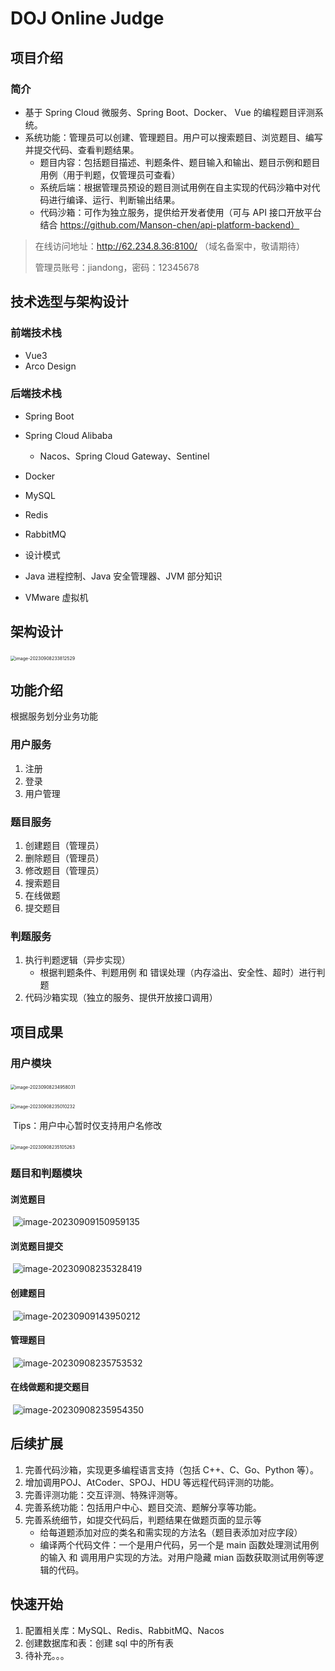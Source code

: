 # DOJ Online Judge

## 项目介绍

### 简介

- 基于 Spring Cloud 微服务、Spring Boot、Docker、 Vue 的编程题目评测系统。
- 系统功能：管理员可以创建、管理题目。用户可以搜索题目、浏览题目、编写并提交代码、查看判题结果。
  - 题目内容：包括题目描述、判题条件、题目输入和输出、题目示例和题目用例（用于判题，仅管理员可查看）
  - 系统后端：根据管理员预设的题目测试用例在自主实现的代码沙箱中对代码进行编译、运行、判断输出结果。
  - 代码沙箱：可作为独立服务，提供给开发者使用（可与 API 接口开放平台结合 https://github.com/Manson-chen/api-platform-backend）

> 在线访问地址：http://62.234.8.36:8100/
> （域名备案中，敬请期待）
>
> 管理员账号：jiandong，密码：12345678



## 技术选型与架构设计

### 前端技术栈

- Vue3
- Arco Design

### 后端技术栈

- Spring Boot
- Spring Cloud Alibaba
  - Nacos、Spring Cloud Gateway、Sentinel

- Docker
- MySQL
- Redis
- RabbitMQ
- 设计模式
- Java 进程控制、Java 安全管理器、JVM 部分知识
- VMware 虚拟机



## 架构设计

​	<img src="README.assets/image-20230908233812529.png" alt="image-20230908233812529" style="zoom: 50%;" />



## 功能介绍

根据服务划分业务功能

### 用户服务

1. 注册
2. 登录
3. 用户管理

### 题目服务

1. 创建题目（管理员）
2. 删除题目（管理员）
3. 修改题目（管理员）
4. 搜索题目
5. 在线做题
6. 提交题目

### 判题服务

1. 执行判题逻辑（异步实现）
   - 根据判题条件、判题用例 和 错误处理（内存溢出、安全性、超时）进行判题
2. 代码沙箱实现（独立的服务、提供开放接口调用）



## 项目成果

### 用户模块

​	<img src="README.assets/image-20230908234958031.png" alt="image-20230908234958031" style="zoom:50%;" />

​	<img src="README.assets/image-20230908235010232.png" alt="image-20230908235010232" style="zoom:50%;" />

​	Tips：用户中心暂时仅支持用户名修改

​	<img src="README.assets/image-20230908235105263.png" alt="image-20230908235105263" style="zoom: 50%;" />

### 题目和判题模块

#### 浏览题目

​	![image-20230909150959135](README.assets/image-20230909150959135.png)

#### 浏览题目提交

​	![image-20230908235328419](README.assets/image-20230908235328419.png)

#### 	创建题目

​	![image-20230909143950212](README.assets/image-20230909143950212.png)



#### 管理题目

​	![image-20230908235753532](README.assets/image-20230908235753532.png)

#### 在线做题和提交题目

​	![image-20230908235954350](README.assets/image-20230908235954350.png)



## 后续扩展

1. 完善代码沙箱，实现更多编程语言支持（包括 C++、C、Go、Python 等）。
2. 增加调用POJ、AtCoder、SPOJ、HDU 等远程代码评测的功能。
3. 完善评测功能：交互评测、特殊评测等。
4. 完善系统功能：包括用户中心、题目交流、题解分享等功能。
5. 完善系统细节，如提交代码后，判题结果在做题页面的显示等
   - 给每道题添加对应的类名和需实现的方法名（题目表添加对应字段）
   - 编译两个代码文件：一个是用户代码，另一个是 main 函数处理测试用例的输入 和 调用用户实现的方法。对用户隐藏 mian 函数获取测试用例等逻辑的代码。



## 快速开始

1. 配置相关库：MySQL、Redis、RabbitMQ、Nacos
2. 创建数据库和表：创建 sql 中的所有表
3. 待补充。。。
